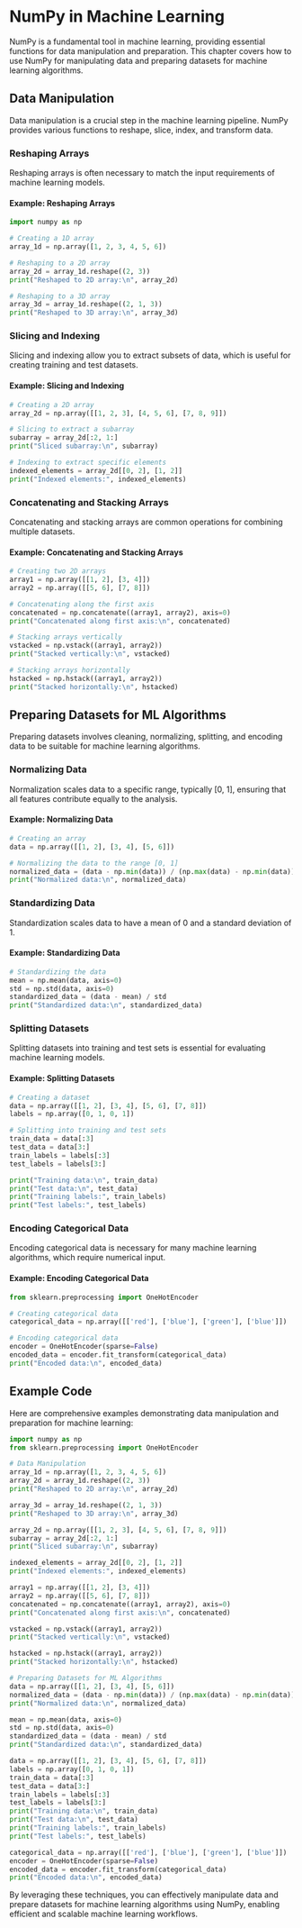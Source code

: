 # NumPy in Machine Learning
NumPy is a fundamental tool in machine learning, providing essential functions for data manipulation and preparation. This chapter covers how to use NumPy for manipulating data and preparing datasets for machine learning algorithms.

## Data Manipulation
Data manipulation is a crucial step in the machine learning pipeline. NumPy provides various functions to reshape, slice, index, and transform data.

### Reshaping Arrays
Reshaping arrays is often necessary to match the input requirements of machine learning models.

#### Example: Reshaping Arrays
```python
import numpy as np

# Creating a 1D array
array_1d = np.array([1, 2, 3, 4, 5, 6])

# Reshaping to a 2D array
array_2d = array_1d.reshape((2, 3))
print("Reshaped to 2D array:\n", array_2d)

# Reshaping to a 3D array
array_3d = array_1d.reshape((2, 1, 3))
print("Reshaped to 3D array:\n", array_3d)
```

### Slicing and Indexing
Slicing and indexing allow you to extract subsets of data, which is useful for creating training and test datasets.

#### Example: Slicing and Indexing
```python
# Creating a 2D array
array_2d = np.array([[1, 2, 3], [4, 5, 6], [7, 8, 9]])

# Slicing to extract a subarray
subarray = array_2d[:2, 1:]
print("Sliced subarray:\n", subarray)

# Indexing to extract specific elements
indexed_elements = array_2d[[0, 2], [1, 2]]
print("Indexed elements:", indexed_elements)
```

### Concatenating and Stacking Arrays
Concatenating and stacking arrays are common operations for combining multiple datasets.

#### Example: Concatenating and Stacking Arrays
```python
# Creating two 2D arrays
array1 = np.array([[1, 2], [3, 4]])
array2 = np.array([[5, 6], [7, 8]])

# Concatenating along the first axis
concatenated = np.concatenate((array1, array2), axis=0)
print("Concatenated along first axis:\n", concatenated)

# Stacking arrays vertically
vstacked = np.vstack((array1, array2))
print("Stacked vertically:\n", vstacked)

# Stacking arrays horizontally
hstacked = np.hstack((array1, array2))
print("Stacked horizontally:\n", hstacked)
```

## Preparing Datasets for ML Algorithms
Preparing datasets involves cleaning, normalizing, splitting, and encoding data to be suitable for machine learning algorithms.

### Normalizing Data
Normalization scales data to a specific range, typically [0, 1], ensuring that all features contribute equally to the analysis.

#### Example: Normalizing Data

```python
# Creating an array
data = np.array([[1, 2], [3, 4], [5, 6]])

# Normalizing the data to the range [0, 1]
normalized_data = (data - np.min(data)) / (np.max(data) - np.min(data))
print("Normalized data:\n", normalized_data)
```

### Standardizing Data
Standardization scales data to have a mean of 0 and a standard deviation of 1.

#### Example: Standardizing Data

```python
# Standardizing the data
mean = np.mean(data, axis=0)
std = np.std(data, axis=0)
standardized_data = (data - mean) / std
print("Standardized data:\n", standardized_data)
```

### Splitting Datasets
Splitting datasets into training and test sets is essential for evaluating machine learning models.

#### Example: Splitting Datasets

```python
# Creating a dataset
data = np.array([[1, 2], [3, 4], [5, 6], [7, 8]])
labels = np.array([0, 1, 0, 1])

# Splitting into training and test sets
train_data = data[:3]
test_data = data[3:]
train_labels = labels[:3]
test_labels = labels[3:]

print("Training data:\n", train_data)
print("Test data:\n", test_data)
print("Training labels:", train_labels)
print("Test labels:", test_labels)
```

### Encoding Categorical Data
Encoding categorical data is necessary for many machine learning algorithms, which require numerical input.

#### Example: Encoding Categorical Data

```python
from sklearn.preprocessing import OneHotEncoder

# Creating categorical data
categorical_data = np.array([['red'], ['blue'], ['green'], ['blue']])

# Encoding categorical data
encoder = OneHotEncoder(sparse=False)
encoded_data = encoder.fit_transform(categorical_data)
print("Encoded data:\n", encoded_data)
```

## Example Code
Here are comprehensive examples demonstrating data manipulation and preparation for machine learning:

```python
import numpy as np
from sklearn.preprocessing import OneHotEncoder

# Data Manipulation
array_1d = np.array([1, 2, 3, 4, 5, 6])
array_2d = array_1d.reshape((2, 3))
print("Reshaped to 2D array:\n", array_2d)

array_3d = array_1d.reshape((2, 1, 3))
print("Reshaped to 3D array:\n", array_3d)

array_2d = np.array([[1, 2, 3], [4, 5, 6], [7, 8, 9]])
subarray = array_2d[:2, 1:]
print("Sliced subarray:\n", subarray)

indexed_elements = array_2d[[0, 2], [1, 2]]
print("Indexed elements:", indexed_elements)

array1 = np.array([[1, 2], [3, 4]])
array2 = np.array([[5, 6], [7, 8]])
concatenated = np.concatenate((array1, array2), axis=0)
print("Concatenated along first axis:\n", concatenated)

vstacked = np.vstack((array1, array2))
print("Stacked vertically:\n", vstacked)

hstacked = np.hstack((array1, array2))
print("Stacked horizontally:\n", hstacked)

# Preparing Datasets for ML Algorithms
data = np.array([[1, 2], [3, 4], [5, 6]])
normalized_data = (data - np.min(data)) / (np.max(data) - np.min(data))
print("Normalized data:\n", normalized_data)

mean = np.mean(data, axis=0)
std = np.std(data, axis=0)
standardized_data = (data - mean) / std
print("Standardized data:\n", standardized_data)

data = np.array([[1, 2], [3, 4], [5, 6], [7, 8]])
labels = np.array([0, 1, 0, 1])
train_data = data[:3]
test_data = data[3:]
train_labels = labels[:3]
test_labels = labels[3:]
print("Training data:\n", train_data)
print("Test data:\n", test_data)
print("Training labels:", train_labels)
print("Test labels:", test_labels)

categorical_data = np.array([['red'], ['blue'], ['green'], ['blue']])
encoder = OneHotEncoder(sparse=False)
encoded_data = encoder.fit_transform(categorical_data)
print("Encoded data:\n", encoded_data)
```

By leveraging these techniques, you can effectively manipulate data and prepare datasets for machine learning algorithms using NumPy, enabling efficient and scalable machine learning workflows.
